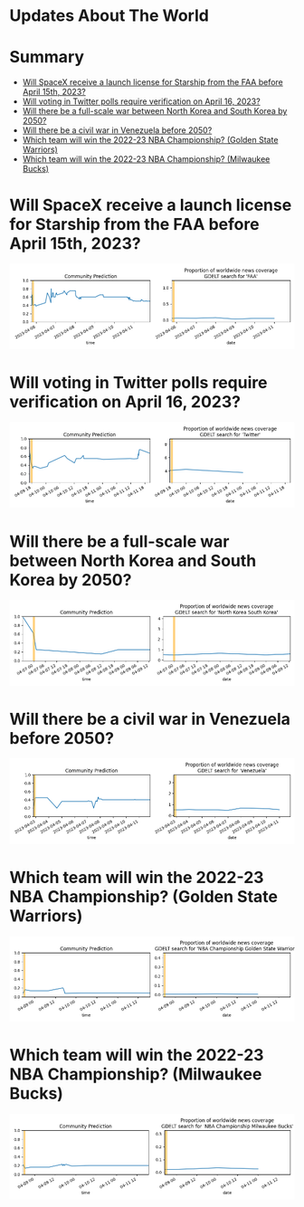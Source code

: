 
Updates About The World
=======================

Summary
=======

* [Will SpaceX receive a launch license for Starship from the FAA before April 15th, 2023?](#will-spacex-receive-a-launch-license-for-starship-from-the-faa-before-april-15th-2023)
* [Will voting in Twitter polls require verification on April 16, 2023?](#will-voting-in-twitter-polls-require-verification-on-april-16-2023)
* [Will there be a full-scale war between North Korea and South Korea by 2050?](#will-there-be-a-full-scale-war-between-north-korea-and-south-korea-by-2050)
* [Will there be a civil war in Venezuela before 2050?](#will-there-be-a-civil-war-in-venezuela-before-2050)
* [Which team will win the 2022-23 NBA Championship? (Golden State Warriors)](#which-team-will-win-the-2022-23-nba-championship-golden-state-warriors)
* [Which team will win the 2022-23 NBA Championship? (Milwaukee Bucks)](#which-team-will-win-the-2022-23-nba-championship-milwaukee-bucks)

# Will SpaceX receive a launch license for Starship from the FAA before April 15th, 2023?


![Starship Launch License before Apr 15, 2023?](assets/01.png)
# Will voting in Twitter polls require verification on April 16, 2023?


![Twitter Poll Verification on 4/16/23?](assets/02.png)
# Will there be a full-scale war between North Korea and South Korea by 2050?


![Second Korean War by 2050](assets/03.png)
# Will there be a civil war in Venezuela before 2050?


![Venezuelan Civil War](assets/08.png)
# Which team will win the 2022-23 NBA Championship? (Golden State Warriors)


![Golden State Warriors](assets/09.png)
# Which team will win the 2022-23 NBA Championship? (Milwaukee Bucks)


![Milwaukee Bucks](assets/10.png)